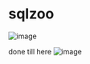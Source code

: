 # sqlzoo

![image](https://github.com/user-attachments/assets/3a6928b9-8d01-4e10-9151-f214659d5ac7)

done till here
![image](https://github.com/user-attachments/assets/44649d5d-d2df-4415-8a9e-33b3bd665225)
